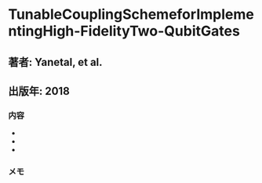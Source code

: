 # TunableCouplingSchemeforImplementingHigh-FidelityTwo-QubitGates

## 著者: Yanetal, et al.
## 出版年: 2018

### 内容
- 
- 
- 

### メモ
